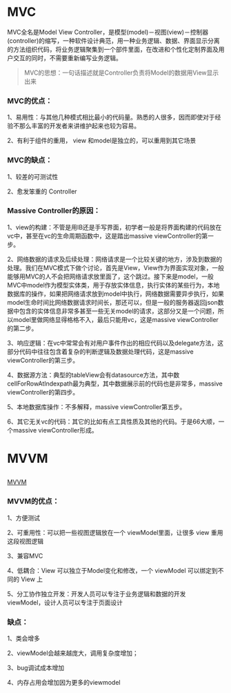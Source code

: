 
# MVC


MVC全名是Model View Controller，是模型(model)－视图(view)－控制器(controller)的缩写，一种软件设计典范，用一种业务逻辑、数据、界面显示分离的方法组织代码，将业务逻辑聚集到一个部件里面，在改进和个性化定制界面及用户交互的同时，不需要重新编写业务逻辑。

> MVC的思想：一句话描述就是Controller负责将Model的数据用View显示出来


### MVC的优点：

1、易用性：与其他几种模式相比最小的代码量。熟悉的人很多，因而即使对于经验不那么丰富的开发者来讲维护起来也较为容易。 

2、有利于组件的重用， view 和model是独立的，可以重用到其它场景


### MVC的缺点：

1、较差的可测试性

2、愈发笨重的 Controller

### Massive Controller的原因：

1、view的构建：不管是用IB还是手写界面，初学者一般是将界面构建的代码放在vc中，甚至在vc的生命周期函数中，这是踏出massive viewController的第一步。

2、网络数据的请求及后续处理：网络请求是一个比较关键的地方，涉及到数据的处理。我们在MVC模式下做个讨论，首先是View，View作为界面实现对象，一般能够用MVC的人不会把网络请求放里面了，这个跳过。接下来是model，一般MVC中model作为模型实体类，用于存放实体信息，执行实体的某些行为，本地数据库的操作，如果把网络请求放到model中执行，网络数据需要异步执行，如果model生命时间比网络数据请求时间长，那还可以，但是一般的服务器返回json数据中包含的实体信息非常多甚至一些无关model的请求，这部分又是一个问题，所以model里做网络显得格格不入，最后只能用vc，这是massive viewController的第二步。

3、响应逻辑：在vc中常常会有对用户事件作出的相应代码以及delegate方法，这部分代码中往往包含着复杂的判断逻辑及数据处理代码，这是massive viewController的第三步。

4、数据源方法：典型的tableView会有datasource方法，其中数cellForRowAtIndexpath最为典型，其中数据展示前的代码也是非常多，massive viewController的第四步。

5、本地数据库操作：不多解释，massive viewController第五步。

6、其它无关vc的代码：其它的比如有点工具性质及其他的代码。于是66大顺，一个massive viewController形成。


# MVVM

## 

[MVVM](https://objccn.io/issue-13-1/)

### MVVM的优点：

1、方便测试

2、可重用性：可以把一些视图逻辑放在一个 viewModel里面，让很多 view 重用这段视图逻辑

3、兼容MVC

4、低耦合：View 可以独立于Model变化和修改，一个 viewModel 可以绑定到不同的 View 上

5、分工协作独立开发：开发人员可以专注于业务逻辑和数据的开发 viewModel，设计人员可以专注于页面设计

### 缺点：

1、类会增多

2、viewModel会越来越庞大，调用复杂度增加；

3、bug调试成本增加

4、内存占用会增加因为更多的viewmodel
